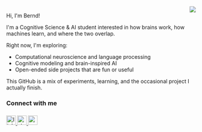 ###

<div align="right">
  <img src="https://visitor-badge.laobi.icu/badge?page_id=FreezeSpell.FreezeSpell&left_text=Profile%20Views"  />
</div>
Hi, I'm Bernd!

I'm a Cognitive Science & AI student interested in how brains work, how machines learn, and where the two overlap.

Right now, I'm exploring:
- Computational neuroscience and language processing
- Cognitive modeling and brain-inspired AI
- Open-ended side projects that are fun or useful

This GitHub is a mix of experiments, learning, and the occasional project I actually finish.

###

<h3 align="left">Connect with me</h3>

###


<div align="left">
  <a href="https://www.linkedin.com/in/bernd-van-ruremonde-64b4161b3/" target="_blank">
    <img src="https://img.shields.io/static/v1?message=LinkedIn&logo=linkedin&label=&color=0077B5&logoColor=white&labelColor=&style=for-the-badge" height="25" alt="linkedin logo"  />
  </a>
  <a href="https://stackoverflow.com/users/22788538/bernd-van-ruremonde" target="_blank">
    <img src="https://img.shields.io/static/v1?message=Stackoverflow&logo=stackoverflow&label=&color=FE7A16&logoColor=white&labelColor=&style=for-the-badge" height="25" alt="stackoverflow logo"  />
  </a>
  <a href="https://codepen.io/FreezeSpell" target="_blank">
    <img src="https://img.shields.io/static/v1?message=Codepen&logo=codepen&label=&color=000000&logoColor=white&labelColor=&style=for-the-badge" height="25" alt="codepen logo"  />
  </a>
</div>




